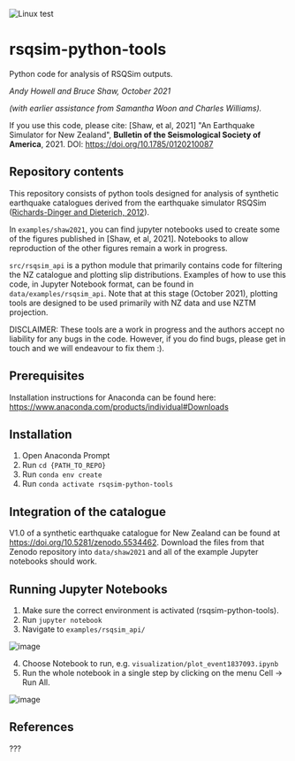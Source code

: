 ![Linux test](https://github.com/uc-eqgeo/rsqsim-python-tools/actions/workflows/linux-test.yml/badge.svg)
# rsqsim-python-tools

Python code for analysis of RSQSim outputs.

*Andy Howell and Bruce Shaw, October 2021*

*(with earlier assistance from Samantha Woon and Charles Williams).*

If you use this code, please cite: 
[Shaw, et al, 2021] "An Earthquake Simulator for New Zealand", **Bulletin of the Seismological Society of America**, 2021. DOI: 
<https://doi.org/10.1785/0120210087>


## Repository contents

This repository consists of python tools designed for analysis of synthetic earthquake catalogues derived from the earthquake simulator RSQSim ([Richards-Dinger and Dieterich, 2012](https://pubs.geoscienceworld.org/ssa/srl/article/83/6/983/315277/RSQSim-Earthquake-Simulator)). 

In `examples/shaw2021`, you can find jupyter notebooks used to create some of the figures published in [Shaw, et al, 2021]. Notebooks to allow reproduction of the other figures remain a work in progress.

`src/rsqsim_api` is a python module that primarily contains code for filtering the NZ catalogue and plotting slip distributions.  Examples of how to use this code, in Jupyter Notebook format, can be found in `data/examples/rsqsim_api`. Note that at this stage (October 2021), plotting tools are designed to be used primarily with NZ data and use NZTM projection.

DISCLAIMER: These tools are a work in progress and the authors accept no liability for any bugs in the code. However, if you do find bugs, please get in touch and we will endeavour to fix them :). 


## Prerequisites

Installation instructions for Anaconda can be found here: <https://www.anaconda.com/products/individual#Downloads>

## Installation

   1. Open Anaconda Prompt
   2. Run `cd {PATH_TO_REPO}`
   3. Run `conda env create`
   4. Run `conda activate rsqsim-python-tools`
   
   
## Integration of the catalogue

V1.0 of a synthetic earthquake catalogue for New Zealand can be found at https://doi.org/10.5281/zenodo.5534462. Download the files from that Zenodo repository into `data/shaw2021` and all of the example Jupyter notebooks should work.


## Running Jupyter Notebooks
   
   1. Make sure the correct environment is activated (rsqsim-python-tools).
   2. Run `jupyter notebook`
   3. Navigate to `examples/rsqsim_api/`
   
   ![image](https://user-images.githubusercontent.com/21334474/105001742-1c846e00-5a95-11eb-8323-1d53ef98941b.png)
   
   4. Choose Notebook to run, e.g. `visualization/plot_event1837093.ipynb`
   5. Run the whole notebook in a single step by clicking on the menu Cell -> Run All.
   
   ![image](https://user-images.githubusercontent.com/21334474/105001885-50f82a00-5a95-11eb-98a2-bca7760c656a.png)
   
 ## References
   ???
   
  


